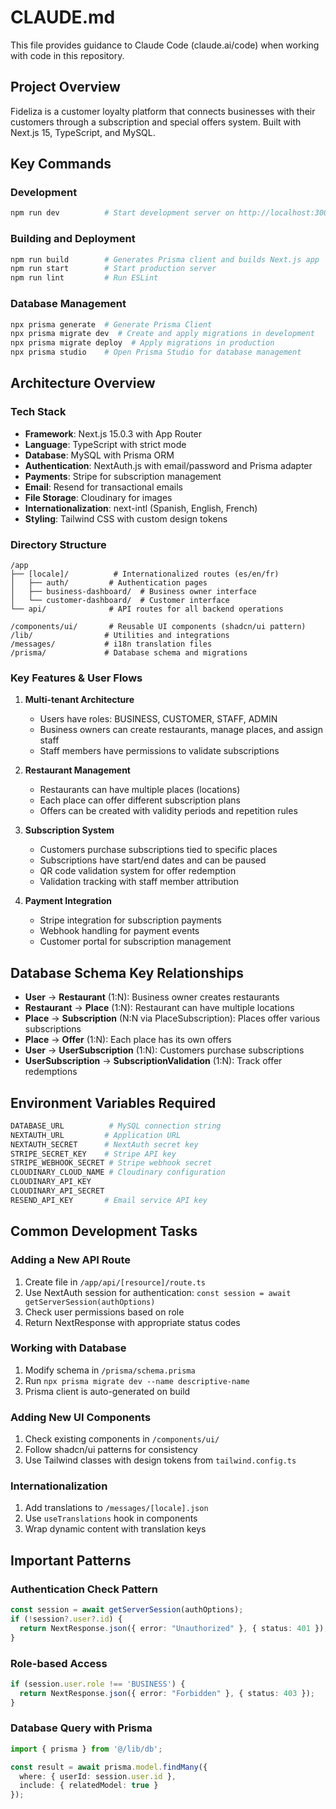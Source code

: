 # CLAUDE.md

This file provides guidance to Claude Code (claude.ai/code) when working with code in this repository.

## Project Overview

Fideliza is a customer loyalty platform that connects businesses with their customers through a subscription and special offers system. Built with Next.js 15, TypeScript, and MySQL.

## Key Commands

### Development
```bash
npm run dev          # Start development server on http://localhost:3000
```

### Building and Deployment
```bash
npm run build        # Generates Prisma client and builds Next.js app
npm run start        # Start production server
npm run lint         # Run ESLint
```

### Database Management
```bash
npx prisma generate  # Generate Prisma Client
npx prisma migrate dev  # Create and apply migrations in development
npx prisma migrate deploy  # Apply migrations in production
npx prisma studio    # Open Prisma Studio for database management
```

## Architecture Overview

### Tech Stack
- **Framework**: Next.js 15.0.3 with App Router
- **Language**: TypeScript with strict mode
- **Database**: MySQL with Prisma ORM
- **Authentication**: NextAuth.js with email/password and Prisma adapter
- **Payments**: Stripe for subscription management
- **Email**: Resend for transactional emails
- **File Storage**: Cloudinary for images
- **Internationalization**: next-intl (Spanish, English, French)
- **Styling**: Tailwind CSS with custom design tokens

### Directory Structure

```
/app
├── [locale]/          # Internationalized routes (es/en/fr)
│   ├── auth/         # Authentication pages
│   ├── business-dashboard/  # Business owner interface
│   └── customer-dashboard/  # Customer interface
└── api/              # API routes for all backend operations

/components/ui/       # Reusable UI components (shadcn/ui pattern)
/lib/                # Utilities and integrations
/messages/           # i18n translation files
/prisma/             # Database schema and migrations
```

### Key Features & User Flows

1. **Multi-tenant Architecture**
   - Users have roles: BUSINESS, CUSTOMER, STAFF, ADMIN
   - Business owners can create restaurants, manage places, and assign staff
   - Staff members have permissions to validate subscriptions

2. **Restaurant Management**
   - Restaurants can have multiple places (locations)
   - Each place can offer different subscription plans
   - Offers can be created with validity periods and repetition rules

3. **Subscription System**
   - Customers purchase subscriptions tied to specific places
   - Subscriptions have start/end dates and can be paused
   - QR code validation system for offer redemption
   - Validation tracking with staff member attribution

4. **Payment Integration**
   - Stripe integration for subscription payments
   - Webhook handling for payment events
   - Customer portal for subscription management

## Database Schema Key Relationships

- **User** → **Restaurant** (1:N): Business owner creates restaurants
- **Restaurant** → **Place** (1:N): Restaurant can have multiple locations
- **Place** → **Subscription** (N:N via PlaceSubscription): Places offer various subscriptions
- **Place** → **Offer** (1:N): Each place has its own offers
- **User** → **UserSubscription** (1:N): Customers purchase subscriptions
- **UserSubscription** → **SubscriptionValidation** (1:N): Track offer redemptions

## Environment Variables Required

```bash
DATABASE_URL          # MySQL connection string
NEXTAUTH_URL         # Application URL
NEXTAUTH_SECRET      # NextAuth secret key
STRIPE_SECRET_KEY    # Stripe API key
STRIPE_WEBHOOK_SECRET # Stripe webhook secret
CLOUDINARY_CLOUD_NAME # Cloudinary configuration
CLOUDINARY_API_KEY
CLOUDINARY_API_SECRET
RESEND_API_KEY       # Email service API key
```

## Common Development Tasks

### Adding a New API Route
1. Create file in `/app/api/[resource]/route.ts`
2. Use NextAuth session for authentication: `const session = await getServerSession(authOptions)`
3. Check user permissions based on role
4. Return NextResponse with appropriate status codes

### Working with Database
1. Modify schema in `/prisma/schema.prisma`
2. Run `npx prisma migrate dev --name descriptive-name`
3. Prisma client is auto-generated on build

### Adding New UI Components
1. Check existing components in `/components/ui/`
2. Follow shadcn/ui patterns for consistency
3. Use Tailwind classes with design tokens from `tailwind.config.ts`

### Internationalization
1. Add translations to `/messages/[locale].json`
2. Use `useTranslations` hook in components
3. Wrap dynamic content with translation keys

## Important Patterns

### Authentication Check Pattern
```typescript
const session = await getServerSession(authOptions);
if (!session?.user?.id) {
  return NextResponse.json({ error: "Unauthorized" }, { status: 401 });
}
```

### Role-based Access
```typescript
if (session.user.role !== 'BUSINESS') {
  return NextResponse.json({ error: "Forbidden" }, { status: 403 });
}
```

### Database Query with Prisma
```typescript
import { prisma } from '@/lib/db';

const result = await prisma.model.findMany({
  where: { userId: session.user.id },
  include: { relatedModel: true }
});
```